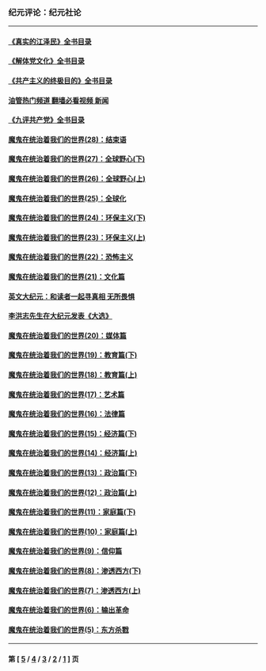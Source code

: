 ### 纪元评论：纪元社论
---
#### [《真实的江泽民》全书目录](../../pages/nsc422/n13721399.md?10020330) 
#### [《解体党文化》全书目录](../../pages/nsc422/n13721157.md?10020330) 
#### [《共产主义的终极目的》全书目录](../../pages/nsc422/n13721048.md?10020330) 
#### [油管热门频道 翻墙必看视频 新闻](ok?10020330)
#### [《九评共产党》全书目录](../../pages/nsc422/n13708085.md?10020330) 
#### [魔鬼在统治着我们的世界(28)：结束语](../../pages/nsc422/n10936246.md?10020330) 
#### [魔鬼在统治着我们的世界(27)：全球野心(下)](../../pages/nsc422/n10928319.md?10020330) 
#### [魔鬼在统治着我们的世界(26)：全球野心(上)](../../pages/nsc422/n10900318.md?10020330) 
#### [魔鬼在统治着我们的世界(25)：全球化](../../pages/nsc422/n10788205.md?10020330) 
#### [魔鬼在统治着我们的世界(24)：环保主义(下)](../../pages/nsc422/n10695307.md?10020330) 
#### [魔鬼在统治着我们的世界(23)：环保主义(上)](../../pages/nsc422/n10688613.md?10020330) 
#### [魔鬼在统治着我们的世界(22)：恐怖主义](../../pages/nsc422/n10614727.md?10020330) 
#### [魔鬼在统治着我们的世界(21)：文化篇](../../pages/nsc422/n10597706.md?10020330) 
#### [英文大纪元：和读者一起寻真相 无所畏惧](../../pages/nsc422/n12542027.md?10020330) 
#### [李洪志先生在大纪元发表《大选》](../../pages/nsc422/n12534746.md?10020330) 
#### [魔鬼在统治着我们的世界(20)：媒体篇](../../pages/nsc422/n10586579.md?10020330) 
#### [魔鬼在统治着我们的世界(19)：教育篇(下)](../../pages/nsc422/n10564808.md?10020330) 
#### [魔鬼在统治着我们的世界(18)：教育篇(上)](../../pages/nsc422/n10526970.md?10020330) 
#### [魔鬼在统治着我们的世界(17)：艺术篇](../../pages/nsc422/n10499093.md?10020330) 
#### [魔鬼在统治着我们的世界(16)：法律篇](../../pages/nsc422/n10485969.md?10020330) 
#### [魔鬼在统治着我们的世界(15)：经济篇(下)](../../pages/nsc422/n10469975.md?10020330) 
#### [魔鬼在统治着我们的世界(14)：经济篇(上)](../../pages/nsc422/n10457370.md?10020330) 
#### [魔鬼在统治着我们的世界(13)：政治篇(下)](../../pages/nsc422/n10448270.md?10020330) 
#### [魔鬼在统治着我们的世界(12)：政治篇(上)](../../pages/nsc422/n10444576.md?10020330) 
#### [魔鬼在统治着我们的世界(11)：家庭篇(下)](../../pages/nsc422/n10440961.md?10020330) 
#### [魔鬼在统治着我们的世界(10)：家庭篇(上)](../../pages/nsc422/n10435448.md?10020330) 
#### [魔鬼在统治着我们的世界(9)：信仰篇](../../pages/nsc422/n10432159.md?10020330) 
#### [魔鬼在统治着我们的世界(8)：渗透西方(下)](../../pages/nsc422/n10429603.md?10020330) 
#### [魔鬼在统治着我们的世界(7)：渗透西方(上)](../../pages/nsc422/n10426013.md?10020330) 
#### [魔鬼在统治着我们的世界(6)：输出革命](../../pages/nsc422/n10421536.md?10020330) 
#### [魔鬼在统治着我们的世界(5)：东方杀戮](../../pages/nsc422/n10417707.md?10020330) 

---
#### 第 [ [5](./5.md?10020330) / [4](./4.md?10020330) / [3](./3.md?10020330) / [2](./2.md?10020330) / [1](./1.md?10020330) ] 页
